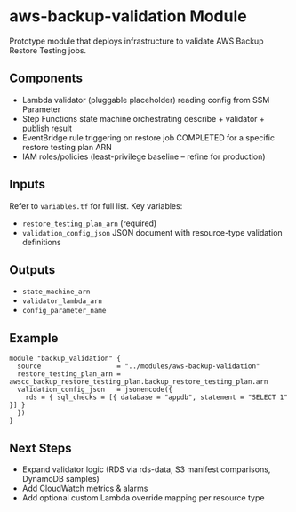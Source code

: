 # aws-backup-validation Module

Prototype module that deploys infrastructure to validate AWS Backup Restore Testing jobs.

## Components

- Lambda validator (pluggable placeholder) reading config from SSM Parameter
- Step Functions state machine orchestrating describe + validator + publish result
- EventBridge rule triggering on restore job COMPLETED for a specific restore testing plan ARN
- IAM roles/policies (least-privilege baseline – refine for production)

## Inputs

Refer to `variables.tf` for full list. Key variables:

- `restore_testing_plan_arn` (required)
- `validation_config_json` JSON document with resource-type validation definitions

## Outputs

- `state_machine_arn`
- `validator_lambda_arn`
- `config_parameter_name`

## Example

```hcl
module "backup_validation" {
  source                   = "../modules/aws-backup-validation"
  restore_testing_plan_arn = awscc_backup_restore_testing_plan.backup_restore_testing_plan.arn
  validation_config_json   = jsonencode({
    rds = { sql_checks = [{ database = "appdb", statement = "SELECT 1" }] }
  })
}
```

## Next Steps

- Expand validator logic (RDS via rds-data, S3 manifest comparisons, DynamoDB samples)
- Add CloudWatch metrics & alarms
- Add optional custom Lambda override mapping per resource type
